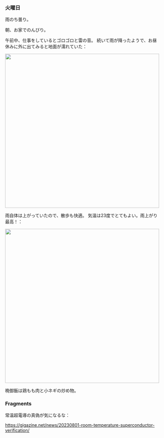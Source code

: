 ### 火曜日

雨のち曇り。

朝、お家でのんびり。

午前中、仕事をしているとゴロゴロと雷の音。
続いて雨が降ったようで、お昼休みに外に出てみると地面が濡れていた：

<img src="https://i.imgur.com/bzmsxQ4.jpg" width="500">

雨自体は上がっていたので、散歩も快適。
気温は23度でとてもよい。雨上がり最高！：

<img src="https://i.imgur.com/8BbLVer.png" width="500">

晩御飯は鶏もも肉と小ネギの炒め物。

### Fragments

常温超電導の真偽が気になるな：

https://gigazine.net/news/20230801-room-temperature-superconductor-verification/